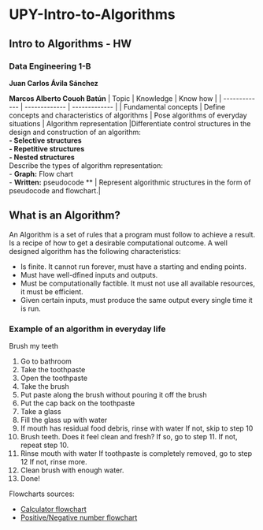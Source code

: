 # UPY-Intro-to-Algorithms
## Intro to Algorithms - HW
### Data Engineering 1-B

**Juan Carlos Ávila Sánchez**

**Marcos Alberto Couoh Batún**
| Topic | Knowledge | Know how |
| ------------- | ------------- | ------------- |
| Fundamental concepts	| Define concepts and characteristics of algorithms	| Pose algorithms of everyday situations
| Algorithm representation	|Differentiate control structures in the design and construction of an algorithm: <br /> **- Selective structures** <br /> **- Repetitive structures** <br /> **- Nested structures** <br /> Describe the types of algorithm representation: <br /> - **Graph:** Flow chart <br /> - **Written:** pseudocode ** 	| Represent algorithmic structures in the form of pseudocode and flowchart.|

## What is an Algorithm? ##

An Algorithm is a set of rules that a program must follow to achieve a result.
Is a recipe of how to get a desirable computational outcome.
A well designed algorithm has the following characteristics:
- Is finite. It cannot run forever, must have a starting and ending points.
- Must have well-dfined inputs and outputs.
- Must be computationally factible. It must not use all available resources, it must be efficient.
- Given certain inputs, must produce the same output every single time it is run.

### Example of an algorithm in everyday life ###

Brush my teeth
  1. Go to bathroom
  2. Take the toothpaste
  3. Open the toothpaste
  4. Take the brush
  5. Put paste along the brush without pouring it off the brush
  6. Put the cap back on the toothpaste
  7. Take a glass
  8. Fill the glass up with water
  9. If mouth has residual food debris, rinse with water
      If not, skip to step 10
  10. Brush teeth.
      Does it feel clean and fresh? If so, go to step 11.
      If not, repeat step 10.
  11. Rinse mouth with water
      If toothpaste is completely removed, go to step 12
      If not, rinse more.
  12. Clean brush with enough water.
  13. Done!

Flowcharts sources: 

- [Calculator flowchart](http://www.myhomeworkguides.com/python-program-will-act-calculator-flowchart/)
- [Positive/Negative number flowchart](https://www.csharp-console-examples.com/general/flowchart-examples-for-programming/)

